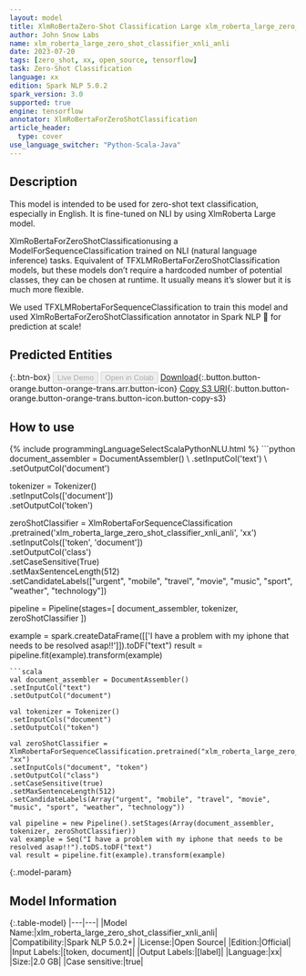 ```yaml
---
layout: model
title: XlmRoBertaZero-Shot Classification Large xlm_roberta_large_zero_shot_classifier_xnli_anli
author: John Snow Labs
name: xlm_roberta_large_zero_shot_classifier_xnli_anli
date: 2023-07-20
tags: [zero_shot, xx, open_source, tensorflow]
task: Zero-Shot Classification
language: xx
edition: Spark NLP 5.0.2
spark_version: 3.0
supported: true
engine: tensorflow
annotator: XlmRoBertaForZeroShotClassification
article_header:
  type: cover
use_language_switcher: "Python-Scala-Java"
---
```


## Description

This model is intended to be used for zero-shot text classification, especially in English. It is fine-tuned on NLI by using XlmRoberta Large model.

XlmRoBertaForZeroShotClassificationusing a ModelForSequenceClassification trained on NLI (natural language inference) tasks. Equivalent of TFXLMRoBertaForZeroShotClassification models, but these models don’t require a hardcoded number of potential classes, they can be chosen at runtime. It usually means it’s slower but it is much more flexible.

We used TFXLMRobertaForSequenceClassification to train this model and used XlmRoBertaForZeroShotClassification annotator in Spark NLP 🚀 for prediction at scale!

## Predicted Entities



{:.btn-box}
<button class="button button-orange" disabled>Live Demo</button>
<button class="button button-orange" disabled>Open in Colab</button>
[Download](https://s3.amazonaws.com/auxdata.johnsnowlabs.com/public/models/xlm_roberta_large_zero_shot_classifier_xnli_anli_xx_5.0.2_3.0_1689886974932.zip){:.button.button-orange.button-orange-trans.arr.button-icon}
[Copy S3 URI](s3://auxdata.johnsnowlabs.com/public/models/xlm_roberta_large_zero_shot_classifier_xnli_anli_xx_5.0.2_3.0_1689886974932.zip){:.button.button-orange.button-orange-trans.button-icon.button-copy-s3}

## How to use



<div class="tabs-box" markdown="1">
{% include programmingLanguageSelectScalaPythonNLU.html %}
```python
document_assembler = DocumentAssembler() \
.setInputCol('text') \
.setOutputCol('document')

tokenizer = Tokenizer() \
.setInputCols(['document']) \
.setOutputCol('token')

zeroShotClassifier = XlmRobertaForSequenceClassification \
.pretrained('xlm_roberta_large_zero_shot_classifier_xnli_anli', 'xx') \
.setInputCols(['token', 'document']) \
.setOutputCol('class') \
.setCaseSensitive(True) \
.setMaxSentenceLength(512) \
.setCandidateLabels(["urgent", "mobile", "travel", "movie", "music", "sport", "weather", "technology"])

pipeline = Pipeline(stages=[
document_assembler,
tokenizer,
zeroShotClassifier
])

example = spark.createDataFrame([['I have a problem with my iphone that needs to be resolved asap!!']]).toDF("text")
result = pipeline.fit(example).transform(example)

```
```scala
val document_assembler = DocumentAssembler()
.setInputCol("text")
.setOutputCol("document")

val tokenizer = Tokenizer()
.setInputCols("document")
.setOutputCol("token")

val zeroShotClassifier = XlmRobertaForSequenceClassification.pretrained("xlm_roberta_large_zero_shot_classifier_xnli_anli", "xx")
.setInputCols("document", "token")
.setOutputCol("class")
.setCaseSensitive(true)
.setMaxSentenceLength(512)
.setCandidateLabels(Array("urgent", "mobile", "travel", "movie", "music", "sport", "weather", "technology"))

val pipeline = new Pipeline().setStages(Array(document_assembler, tokenizer, zeroShotClassifier))
val example = Seq("I have a problem with my iphone that needs to be resolved asap!!").toDS.toDF("text")
val result = pipeline.fit(example).transform(example)
```
</div>

{:.model-param}
## Model Information

{:.table-model}
|---|---|
|Model Name:|xlm_roberta_large_zero_shot_classifier_xnli_anli|
|Compatibility:|Spark NLP 5.0.2+|
|License:|Open Source|
|Edition:|Official|
|Input Labels:|[token, document]|
|Output Labels:|[label]|
|Language:|xx|
|Size:|2.0 GB|
|Case sensitive:|true|